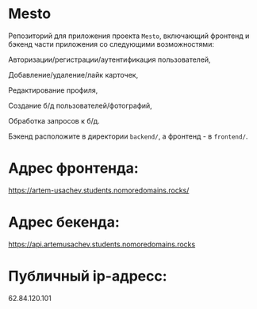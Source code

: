 # Mesto

Репозиторий для приложения проекта `Mesto`, включающий фронтенд и бэкенд части приложения со следующими возможностями: 

Авторизации/регистрации/аутентификация пользователей,

Добавление/удаление/лайк карточек,

Редактирование профиля,

Создание б/д пользователей/фотографий,

Обработка запросов к б/д.

Бэкенд расположите в директории `backend/`, а фронтенд - в `frontend/`.

# Адрес фронтенда:

https://artem-usachev.students.nomoredomains.rocks/

# Адрес бекенда:

https://api.artemusachev.students.nomoredomains.rocks

# Публичный ip-адресс:

62.84.120.101
